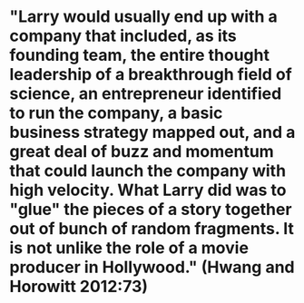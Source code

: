 # "Larry would usually end up with a company that included, as its founding team, the entire thought leadership of a breakthrough field of science, an entrepreneur identified to run the company, a basic business strategy mapped out, and a great deal of buzz and momentum that could launch the company with high velocity. What Larry did was to "glue" the pieces of a story together out of bunch of random fragments. It is not unlike the role of a movie producer in Hollywood." (Hwang and Horowitt 2012:73)